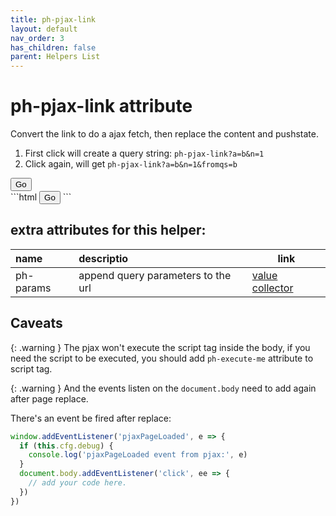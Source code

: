 ```yaml
---
title: ph-pjax-link
layout: default
nav_order: 3
has_children: false
parent: Helpers List
---
```


# ph-pjax-link attribute

Convert the link to do a ajax fetch, then replace the content and pushstate.

1. First click will create a query string: `ph-pjax-link?a=b&n=1`
2. Click again, will get `ph-pjax-link?a=b&n=1&fromqs=b`

<div class="code-example" markdown="1">
<button type="button" 
  name="button"
  class="btn"
  ph-params="a::b,n::1,fromqs:a"
  ph-pjax-link=".">
  Go
  </button>
</div>
```html
<button
  type="button"
  ph-mask="2"
  class="btn btn-sm"
  ph-params="a::b,n::1,fromqs:a"
  ph-link="."
>
  <span>Go</span>
</button>
```

## extra attributes for this helper:

| name         | descriptio        | link |
|:-------------|:------------------|------|
| ph-params    | append query parameters to the url  | <a href="{{site.baseurl}}/value-collector/" ph-pjax-link>value collector</a>  |


## Caveats


{: .warning }
The pjax won't execute the script tag inside the body, if you need the script to be executed, you should add `ph-execute-me` attribute to script tag.


{: .warning }
And the events listen on the `document.body` need to add again after page replace.

There's an event be fired after replace:

```typescript
window.addEventListener('pjaxPageLoaded', e => {
  if (this.cfg.debug) {
    console.log('pjaxPageLoaded event from pjax:', e)
  }
  document.body.addEventListener('click', ee => {
    // add your code here.
  })
})
```

